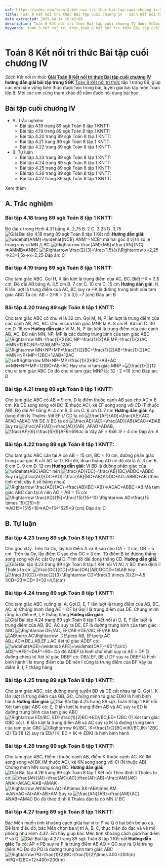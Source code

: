 ```yaml
---
url: https://vndoc.com/toan-8-ket-noi-tri-thuc-bai-tap-cuoi-chuong-iv-295229
title: Toán 8 Kết nối tri thức Bài tập cuối chương IV - Sách Kết nối tri thức - VnDoc.com
date_extracted: 2025-04-14 16:42:08
description: Toán 8 Kết nối tri thức Bài tập cuối chương IV được VnDoc biên soạn lời giải nhằm giúp các em nắm được nội dung Bài tập cuối chương IV, Toán 8 sách Kết nối tri thức. Mời các em tham khảo lời giải
keywords: toán 8 kết nối tri thức,toán 8 kết nối tri thức Bài tập cuối chương IV,toán lớp 8 kết nối tri thức,giải toán 8 kết nối tri thức,giải sgk toán 8 kết nối tri thức,sgk toán 8 kết nối tri thức với cuộc sống,sách giáo khoa toán 8 kết nối tri thức,toán 8 kết nối tri thức với cuộc sống,toán 8 Bài tập cuối chương IV,bài tập cuối chương 4 lớp 8,toán 8 bài tập cuối chương 4
---
```


# Toán 8 Kết nối tri thức Bài tập cuối chương IV
 _Sách Kết nối tri thức_
**[Giải Toán 8 Kết nối tri thức Bài tập cuối chương IV](<https://vndoc.com/toan-8-ket-noi-tri-thuc-bai-tap-cuoi-chuong-iv-295229>) hướng dẫn giải bài tập trong SGK** [Toán 8 Kết nối tri thức](<https://vndoc.com/toan-8-ket-noi-tri-thuc>) tập 1 trang 89, giúp các em nắm vững kiến thức được học trong bài, luyện giải bài tập môn Toán lớp 8. Mời các em cùng tham khảo để nắm được nội dung bài học.
## Bài tập cuối chương IV
  * A. Trắc nghiệm
    * Bài tập 4.18 trang 89 sgk Toán 8 tập 1 KNTT: 
    * Bài tập 4.19 trang 89 sgk Toán 8 tập 1 KNTT: 
    * Bài tập 4.20 trang 89 sgk Toán 8 tập 1 KNTT: 
    * Bài tập 4.21 trang 89 sgk Toán 8 tập 1 KNTT: 
    * Bài tập 4.22 trang 89 sgk Toán 8 tập 1 KNTT: 
  * B. Tự luận
    * Bài tập 4.23 trang 89 sgk Toán 8 tập 1 KNTT: 
    * Bài tập 4.24 trang 89 sgk Toán 8 tập 1 KNTT: 
    * Bài tập 4.25 trang 89 sgk Toán 8 tập 1 KNTT: 
    * Bài tập 4.26 trang 89 sgk Toán 8 tập 1 KNTT: 
    * Bài tập 4.27 trang 89 sgk Toán 8 tập 1 KNTT: 

Xem thêm
## A. Trắc nghiệm
### **Bài tập 4.18 trang 89 sgk Toán 8 tập 1 KNTT:**
Độ dài x trong Hình 4.31 bằng
A. 2,75
B. 2
C. 2,25
D. 3,75
![Giải Bài tập 4.18 trang 89 sgk Toán 8 tập 1 Kết nối](https://i.vdoc.vn/data/image/2023/04/24/anh-2-6.png)
**Hướng dẫn giải:**
![\\widehat{ANM}=\\widehat{NCB}](https://i.vdoc.vn/data/image/blank.png) ANM^=NCB^ mà hai góc ở vị trí so le trong suy ra MN // BC
![\\Rightarrow \\frac{AM}{MB}=\\frac{AN}{NC}](https://i.vdoc.vn/data/image/blank.png)⇒AMMB=ANNC
![\\Rightarrow \\frac{2}{3}=\\frac{1,5}{x}\\Rightarrow x=2,25](https://i.vdoc.vn/data/image/blank.png)⇒23=1,5x⇒x=2,25
Đáp án: C
### **Bài tập 4.19 trang 89 sgk Toán 8 tập 1 KNTT:**
Cho tam giác ABC. Gọi H, K lần lượt là trung điểm của AC, BC. Biết HK = 3,5 cm. Độ dài AB bằng
A. 3,5 cm
B. 7 cm
C. 10 cm
D. 15 cm
**Hướng dẫn giải:**
H, K lần lượt là trung điểm của AC, BC suy ra HK là đường trung bình của tam giác ABC
Ta có: AB = 2HK = 2 x 3,5 =7 \(cm\)
Đáp án: B
### **Bài tập 4.20 trang 89 sgk Toán 8 tập 1 KNTT:**
Cho tam giác ABC có chu vi là 32 cm. Gọi M, N, P lần lượt là trung điểm của các cạnh AB, AC, BC. Chu vi của tam giác MNP là
A. 8 cm
B. 64 cm
C. 30 cm
D. 16 cm
**Hướng dẫn giải:**
Vì M, N, P lần lượt là trung điểm của các cạnh AB, AC, BC nên MN, NP, MP là các đường trung bình của tam giác ABC
![\\Rightarrow MN=\\frac{1}{2}BC;NP=\\frac{1}{2}AB,MP=\\frac{1}{2}AC](https://i.vdoc.vn/data/image/blank.png)⇒MN=12BC;NP=12AB,MP=12AC
![\\Rightarrow MN+NP+MP=\\frac{1}{2}BC+\\frac{1}{2}AB+\\frac{1}{2}AC](https://i.vdoc.vn/data/image/blank.png)⇒MN+NP+MP=12BC+12AB+12AC
![\\Leftrightarrow MN+NP+MP=\\frac{1}{2}\(BC+AB+AC](https://i.vdoc.vn/data/image/blank.png)⇔MN+NP+MP=12\(BC+AB+AC
Hay chu vi tam giác MNP =![\\frac{1}{2}](https://i.vdoc.vn/data/image/blank.png)12 chu vi tam giác ABC
Do đó chu vi tam giác MNP là: 32 : 2 =16 \(cm\)
Đáp án: D
### **Bài tập 4.21 trang 89 sgk Toán 8 tập 1 KNTT:**
Cho tam giác ABC có AB = 9 cm, D là điểm thuộc cạnh AB sao cho AD = 6 cm. Kẻ DE song song với BC \(E thuộc AC\), kẻ EF song song với CD \(F thuộc AB\). Độ dài AF bằng
A. 4 cm
B. 5 cm
C. 6 cm
D. 7 cm
**Hướng dẫn giải:**
Áp dụng định lý Thales:
Với EF // CD ta có ![\\frac{AF}{AD}=\\frac{AE}{AC}](https://i.vdoc.vn/data/image/blank.png)AFAD=AEAC
Với DE // BC ta có ![\\frac{AE}{AC}=\\frac{AD}{AB}](https://i.vdoc.vn/data/image/blank.png)AEAC=ADAB
Suy ra ![\\frac{AF}{AD}=\\frac{AD}{AB} ,](https://i.vdoc.vn/data/image/blank.png)AFAD=ADAB, ![\\frac{AF}{6}=\\frac{6}{9}](https://i.vdoc.vn/data/image/blank.png)AF6=69tức là
Vậy AF = 6x6 :9 = 4 cm
Đáp án: A
### **Bài tập 4.22 trang 89 sgk Toán 8 tập 1 KNTT:**
Cho tam giác ABC cân tại A có AB = 15 cm, BC = 10 cm, đường phân giác trong của góc B cắt AC tại D. Khi đó, đoạn thẳng AD có độ dài là
A. 3 cm
B. 6 cm
C. 9 cm
D. 12 cm
**Hướng dẫn giải:**
Vì BD là đường phân giác của ![\\widehat{ABC}](https://i.vdoc.vn/data/image/blank.png)ABC^ nên ![\\frac{AD}{DC}=\\frac{AB}{BC}](https://i.vdoc.vn/data/image/blank.png)ADDC=ABBC
Suy ra ![\\frac{AD}{DC+AD}=\\frac{AB}{BC+AB}](https://i.vdoc.vn/data/image/blank.png)ADDC+AD=ABBC+AB \(theo tính chất dãy tỉ số bằng nhau\)
![\\Rightarrow \\frac{AD}{AC}=\\frac{AB}{BC+AB}](https://i.vdoc.vn/data/image/blank.png)⇒ADAC=ABBC+AB
Mà tam giác ABC cân tại A nên AC = AB = 15 cm
![\\Rightarrow \\frac{AD}{15}=\\frac{15}{15+10} \\Rightarrow AD=\\frac{15 \\times 15}{25}=9](https://i.vdoc.vn/data/image/blank.png)⇒AD15=1515+10⇒AD=15×1525=9 \(cm\)
Đáp án: C
## B. Tự luận
### **Bài tập 4.23 trang 89 sgk Toán 8 tập 1 KNTT:**
Cho góc xOy. Trên tia Ox, lấy hai điểm A và B sao cho OA = 2 cm, OB = 5 cm. Trên tia Oy, lấy điểm C sao cho OC = 3 cm. Từ điểm B kẻ đường thẳng song song với Ac cắt Oy tại D. Tính độ dài đonạ thẳng CD.
**Hướng dẫn giải:**
![Giải Bài tập 4.23 trang 89 sgk Toán 8 tập 1 Kết nối](https://i.vdoc.vn/data/image/2023/04/24/anh-2-7.png)
Vì AC // BD, theo định lí Thales ta có:
![\\frac{OC}{CD}=\\frac{OA}{AB}](https://i.vdoc.vn/data/image/blank.png)OCCD=OAAB
hay ![\\frac{3}{CD}=\\frac{2}{3} \\Rightarrow CD=\\frac{3 \\times 3}{2}=4,5](https://i.vdoc.vn/data/image/blank.png)3CD=23⇒CD=3×32=4,5\(cm\)
### **Bài tập 4.24 trang 89 sgk Toán 8 tập 1 KNTT:**
Cho tam giác ABC vuông tại A. Gọi D, E, F lần lượt là trung điểm của AB, BC, AC.
a\) Chứng minh rằng AE = DF
b\) Gọi I là trung điểm của DE. Chứng minh rằng ba điểm B, I, F thẳng hàng
**Hướng dẫn giải:**
![Giải Bài tập 4.24 trang 89 sgk Toán 8 tập 1 Kết nối](https://i.vdoc.vn/data/image/2023/04/24/anh-2-8.png)
a\) D, E, F lần lượt là trung điểm của AB, BC, AC suy ra DE, EF là đường trung bình của tam giác ABC
![\\Rightarrow DE//AC, EF//AB](https://i.vdoc.vn/data/image/blank.png)⇒DE//AC,EF//AB
Mà ![AB\\perp AC\\Rightarrow  DE\\perp AB, EF\\perp AC](https://i.vdoc.vn/data/image/blank.png)AB⊥AC⇒DE⊥AB,EF⊥AC
Xét tứ giác ADEF có: ![\\widehat{ADE}=\\widehat{AFE}=\\widehat{DAF}=90^{\\circ}](https://i.vdoc.vn/data/image/blank.png)ADE^=AFE^=DAF^=90∘
Do đó ADEF là hình chữ nhật suy ra AE = DF \(2 đường chéo\)
b\) Xét tứ giác DBEF có: DB// EF, BE // DF suy ra DBEF là hình bình hành
I là trung điểm của DE nên I cũng là trung điểm của BF
Vậy ba điểm B, I, F thẳng hàng
### **Bài tập 4.25 trang 89 sgk Toán 8 tập 1 KNTT:**
Cho tam giác ABC, các đường trung tuyến BD và CE cắt nhau tại G. Gọi I, K lần lượt là trung điểm của GB, GC. Chứng minh tứ giác EDKI là hình bình hành
**Hướng dẫn giải:**
![Giải Bài tập 4.25 trang 89 sgk Toán 8 tập 1 Kết nối](https://i.vdoc.vn/data/image/2023/04/24/anh-2-9.png)
Xét tam giác ABC có: E, D lần lượt là trung điểm AB và AC suy ra ED là đường trung bình của tam giác ABC
![\\Rightarrow ED//BC, ED=\\frac{1}{2}BC](https://i.vdoc.vn/data/image/blank.png)⇒ED//BC,ED=12BC \(1\)
Xét tam giác GBC có: I, K lần lượt là trung điểm AB và AC suy ra IK là đường trung bình của tam giác GBC
![\\Rightarrow IK//BC, IK=\\frac{1}{2}BC](https://i.vdoc.vn/data/image/blank.png)⇒IK//BC,IK=12BC \(2\)
Từ \(1\) \(2\) suy ra ED// IK, ED = IK ⇒ EDKI là hình bình hành
### **Bài tập 4.26 trang 89 sgk Toán 8 tập 1 KNTT:**
Cho tam giác ABC, Điểm I thuộc cạnh AB, điểm K thuộc cạnh AC. Kẻ IM song song với BK \(M thuộc AC\), kẻ KN song song với CI \(N thuộc AB\). Chứng minh MN song song BC.
**Hướng dẫn giải:**
![Giải Bài tập 4.26 trang 89 sgk Toán 8 tập 1 Kết nối](https://i.vdoc.vn/data/image/2023/04/24/anh-2-10.png)
Theo định lí Thales ta có:
![\\frac{AN}{AI}=\\frac{AK}{AC};\\frac{AI}{AB}=\\frac{AM}{AK}](https://i.vdoc.vn/data/image/blank.png)ANAI=AKAC;AIAB=AMAK
![\\Rightarrow AN\\times AC=AI\\times AK=AB\\times AM](https://i.vdoc.vn/data/image/blank.png)⇒AN×AC=AI×AK=AB×AM
Suy ra ![\\frac{AN}{AB}=\\frac{AM}{AC}](https://i.vdoc.vn/data/image/blank.png)ANAB=AMAC
Do đó theo định lí Thales đảo ta có MN // BC
### **Bài tập 4.27 trang 89 sgk Toán 8 tập 1 KNTT:**
Bác Mến muốn tính khoảng cách giữa hai vị trí P và Q ở hai bên bờ ao cá. Để làm điều đó, bác Mến chọn ba vị trí A, B, C, thực hiện đo đạc và vẽ mô phỏng như Hình 4.32. Em hãy giúp bác Mến tính khoảng cách giữa hai điểm P và Q.
![Giải Bài tập 4.27 trang 89 sgk Toán 8 tập 1 Kết nối](https://i.vdoc.vn/data/image/2023/04/24/anh-2-11.png)
**Hướng dẫn giải:**
Ta có: AP = PB suy ra P là trung điểm AB
AQ = QC suy ra Q là trung điểm AC
Do đó PQ là đường trung bình tam giác ABC ![\\Rightarrow PQ=\\frac{1}{2}BC=\\frac{1}{2}\\times 400=200\(m\)](https://i.vdoc.vn/data/image/blank.png)⇒PQ=12BC=12×400=200\(m\)
